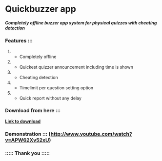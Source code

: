 # Quickbuzzer app
##### Completely offline buzzer app system for physical quizzes with cheating detection

### Features :::

1. - Completely offline 
2. - Quickest quizzer announcement including time is shown
3. - Cheating detection
4. - Timelimit per question setting option
5. - Quick report without any delay

### Download from here :::
[**Link to download**](https://github.com/VighneshNS2008/quickbuzzer_app/raw/main/quickbuzzer.apk)

### Demonstration ::: (http://www.youtube.com/watch?v=APW62Xv52xU)

### ::::: Thank you :::::
